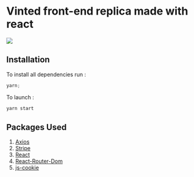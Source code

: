 # Vinted front-end replica made with react

![ ](gif.gif)

## Installation

To install all dependencies run :

```js
yarn;
```

To launch :

```js
yarn start
```

## Packages Used

1. [Axios](https://www.npmjs.com/package/axios)
2. [Stripe](https://stripe.com/docs/payments/accept-a-payment?integration=elements)
3. [React](https://reactjs.org/)
4. [React-Router-Dom](https://reactrouter.com/web/guides/quick-start)
5. [js-cookie](https://www.npmjs.com/package/js-cookie)
